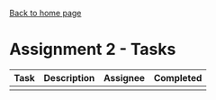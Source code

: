 [Back to home page](https://kevbot.github.io/cmpt275_fa2019_team8/)

# Assignment 2 - Tasks 

| Task | Description | Assignee | Completed |
| :----- | :----- | :-----: | :-----: | 
| | | | |